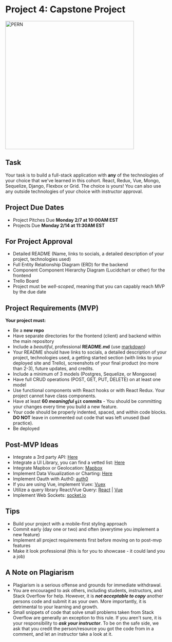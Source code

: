 # Project 4: Capstone Project

<div>
  <img alt="PERN" height="400" src="https://thepixelpedia.com/wp-content/uploads/2017/02/Full-stack-development-tool.jpg" />
</div>

## Task

Your task is to build a full-stack application with **any** of the technologies of your choice that we've learned in this cohort. React, Redux, Vue, Mongo, Sequelize, Django, Flexbox or Grid. The choice is yours! You can also use any outside technologies of your choice with instructor approval.


## Project Due Dates
- Project Pitches Due **Monday 2/7 at 10:00AM EST**
- Projects Due **Monday 2/14 at 11:30AM EST**

## For Project Approval

- Detailed README (Name, links to socials, a detailed description of your project, technologies used)
- Full Entity Relationship Diagram (ERD) for the backend
- Component Component Hierarchy Diagram (Lucidchart or other) for the frontend
- Trello Board 
- Project must be _well-scoped_, meaning that you can capably reach MVP by the due date

## Project Requirements (MVP)

**Your project must:**
- Be a **new repo** 
- Have separate directories for the frontend (client) and backend within the main repository
- Include a _beautiful_, professional **README.md** (use [markdown](https://guides.github.com/features/mastering-markdown/))
- Your README should have links to socials, a detailed description of your project, technologies used, a getting started section (with links to your deployed site and Trello), screenshots of your final product (no more than 2-3), future updates, and credits.
- Include a minimum of 3 models (Postgres, Sequelize, or Mongoose)
- Have full CRUD operations (POST, GET, PUT, DELETE) on at least one model
- Use functional components with React hooks or with React Redux. Your project cannot have class components.
- Have at least **60 _meaningful_ `git` commits** - You should be committing your changes every time you build a new feature.
- Your code should be properly indented, spaced, and within code blocks. **DO NOT** leave in commented out code that was left unused (bad practice). 
- Be deployed 

## Post-MVP Ideas
- Integrate a 3rd party API: [Here](https://github.com/public-apis/public-apis)
- Integrate a UI Library, you can find a vetted list: [Here](https://gist.github.com/anpato/a35d201aa96f0945013a2cfa8253d3ff)
- Integrate Mapbox or Geolocation: [Mapbox](https://docs.mapbox.com/api/)
- Implement Data Visualization or Charting: [Here](https://dev.to/giteden/top-5-react-chart-libraries-for-2020-1amb)
- Implement Oauth with Auth0: [auth0](https://auth0.com/)
- If you are using Vue, implement Vuex: [Vuex](https://vuex.vuejs.org/#what-is-a-state-management-pattern)
- Utilize a query library React/Vue Query: [React](https://react-query.tanstack.com/) | [Vue](https://vue-query.vercel.app/#/)
- Implement Web Sockets: [socket.io](https://socket.io/)

## Tips
- Build your project with a mobile-first styling approach
- Commit early (day one or two) and often (everytime you implement a new feature)
- Implement all project requirements first before moving on to post-mvp features
- Make it look professional (this is for you to showcase - it could land you a job)

## A Note on Plagiarism
  
- Plagiarism is a serious offense and grounds for immediate withdrawal.
- You are encouraged to ask others, including students, instructors, and Stack Overflow for help. However, it is <b><i>not acceptable to copy</i></b> another persons code and submit it as your own. More importantly, it is detrimental to your learning and growth.
- Small snippets of code that solve small problems taken from Stack Overflow are generally an exception to this rule. If you aren't sure, it is your responsibility to <b><i>ask your instructor</i></b>. To be on the safe side, we ask that you credit the person/resource you got the code from in a comment, and let an instructor take a look at it.
